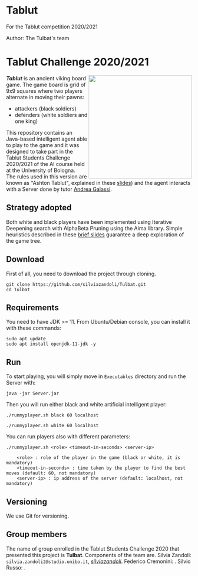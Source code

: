 # Tablut
For the Tablut competition 2020/2021

Author: The Tulbat's team

# Tablut Challenge 2020/2021

<img align="right" width="280" height="280" src="src/it/unibo/ai/didattica/competition/tablut/gui/resources/screen.png">

**_Tablut_** is an ancient viking board game.
The game board is grid of 9x9 squares where two players alternate in moving their pawns:
* attackers (black soldiers) 
* defenders (white soldiers and one king)   

This repository contains an Java-based intelligent agent able to play to the game and it was designed to take part in the Tablut Students Challenge 2020/2021 of the AI course held at the University of Bologna.                   
The rules used in this version are known as "Ashton Tablut", explained in these [slides](ChallengeAI20-21.pdf)) and the agent interacts with a Server done by tutor [Andrea Galassi](https://github.com/AGalassi/TablutCompetition).

## Strategy adopted

Both white and black players have been implemented using Iterative Deepening search with AlphaBeta Pruning using the Aima library. 
Simple heuristics described in these [brief slides](Tulbat.pdf) guarantee a deep exploration of the game tree.

## Download

First of all, you need to download the project through cloning.

```console
git clone https://github.com/silviazandoli/Tulbat.git
cd Tulbat
```

## Requirements

You need to have JDK >= 11. From Ubuntu/Debian console, you can install it with these commands:
```console
sudo apt update
sudo apt install openjdk-11-jdk -y
```

## Run

To start playing, you will simply move in `Executables` directory and run the Server with:
```console
java -jar Server.jar
```
Then you will run either black and white artificial intelligent player:
```console
./runmyplayer.sh black 60 localhost
```
```console
./runmyplayer.sh white 60 localhost
```

You can run players also with different parameters:
```console
./runmyplayer.sh <role> <timeout-in-seconds> <server-ip>
    
    <role> : role of the player in the game (black or white, it is mandatory)
    <timeout-in-seconds> : time taken by the player to find the best moves (default: 60, not mandatory)
    <server-ip> : ip address of the server (default: localhost, not mandatory)

```

## Versioning

We use Git for versioning.

## Group members

 The name of group enrolled in the Tablut Students Challenge 2020 that presented this project is **Tulbat**.
 Components of the team are.
 Silvia Zandoli: `silvia.zandoli2@studio.unibo.it`, [_silviazandoli_](https://github.com/silviazandoli).
 Federico Cremonini: .
 Silvio Russo: .






